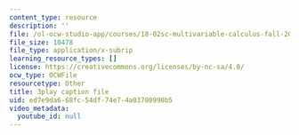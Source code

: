 ```yaml
---
content_type: resource
description: ''
file: /ol-ocw-studio-app/courses/18-02sc-multivariable-calculus-fall-2010/ed7e9da668fc54df74e74a03700990b5_dUk_I1E5QxY.srt
file_size: 10478
file_type: application/x-subrip
learning_resource_types: []
license: https://creativecommons.org/licenses/by-nc-sa/4.0/
ocw_type: OCWFile
resourcetype: Other
title: 3play caption file
uid: ed7e9da6-68fc-54df-74e7-4a03700990b5
video_metadata:
  youtube_id: null
---
```

